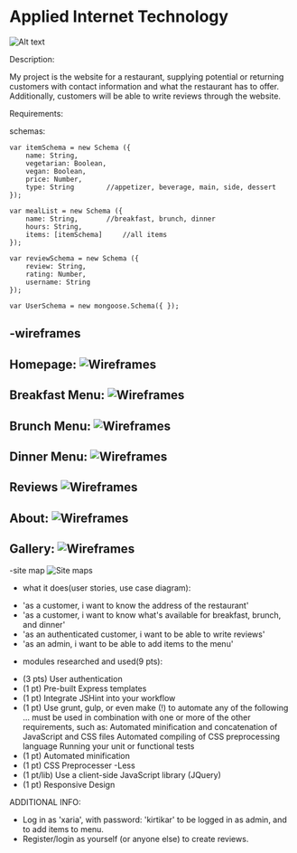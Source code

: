# Applied Internet Technology

![Alt text](./documentation/cookies.jpg?raw=true "Optional Title")

Description:  

My project is the website for a restaurant, supplying potential or returning customers with contact information and what the restaurant has to offer. Additionally, customers will be able to write reviews through the website.


Requirements:  

schemas:  

	var itemSchema = new Schema ({
		name: String,
		vegetarian: Boolean,
		vegan: Boolean,
		price: Number,
		type: String		//appetizer, beverage, main, side, dessert
	});

	var mealList = new Schema ({
		name: String,		//breakfast, brunch, dinner
		hours: String,
		items: [itemSchema]		//all items
	});

	var reviewSchema = new Schema ({
		review: String, 
		rating: Number,
		username: String
	});
	
	var UserSchema = new mongoose.Schema({ });

-wireframes
----------------------------------------------------------------
Homepage:
![Wireframes](./documentation/Homepage.png?raw=true "Wireframes")
----------------------------------------------------------------
Breakfast Menu:
![Wireframes](./documentation/Breakfast.png?raw=true "Wireframes")
----------------------------------------------------------------
Brunch Menu:
![Wireframes](./documentation/Brunch.png?raw=true "Wireframes")
----------------------------------------------------------------
Dinner Menu:
![Wireframes](./documentation/Dinner.png?raw=true "Wireframes")
----------------------------------------------------------------
Reviews
![Wireframes](./documentation/Reviews.png?raw=true "Wireframes")
----------------------------------------------------------------
About:
![Wireframes](./documentation/About.png?raw=true "Wireframes")
----------------------------------------------------------------
Gallery:
![Wireframes](./documentation/Gallery.png?raw=true "Wireframes")
----------------------------------------------------------------

-site map
![Site maps](./documentation/sitemap.png?raw=true "Site Maps")

- what it does(user stories, use case diagram):
* 'as a customer, i want to know the address of the restaurant'
* 'as a customer, i want to know what's available for breakfast, brunch, and dinner'
* 'as an authenticated customer, i want to be able to write reviews'
* 'as an admin, i want to be able to add items to the menu'

- modules researched and used(9 pts):
* (3 pts) User authentication 
* (1 pt) Pre-built Express templates
* (1 pt) Integrate JSHint into your workflow
* (1 pt) Use grunt, gulp, or even make (!) to automate any of the following … must be used in combination with one or more of the other requirements, such as:
	Automated minification and concatenation of JavaScript and CSS files
	Automated compiling of CSS preprocessing language
	Running your unit or functional tests
* (1 pt) Automated minification
* (1 pt) CSS Preprocesser -Less
* (1 pt/lib) Use a client-side JavaScript library (JQuery)
* (1 pt) Responsive Design 

ADDITIONAL INFO:
* Log in as 'xaria', with password: 'kirtikar' to be logged in as admin, and to add items to menu.
* Register/login as yourself (or anyone else) to create reviews.